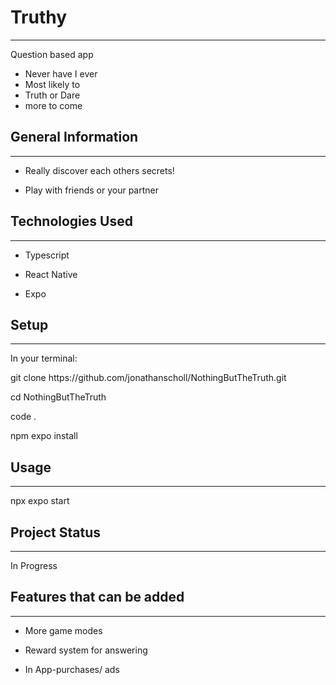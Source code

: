 <h1>Truthy</h1>
<hr><p>Question based app</p>
<ul>
<li>Never have I ever</li>
<li>Most likely to</li>
<li>Truth or Dare</li>
<li>more to come</li>
</ul><h2>General Information</h2>
<hr><ul>
<li>Really discover each others secrets!</li>
</ul><ul>
<li>Play with friends or your partner</li>
</ul><h2>Technologies Used</h2>
<hr><ul>
<li>Typescript</li>
</ul><ul>
<li>React Native</li>
</ul><ul>
<li>Expo</li>
</ul><h2>Setup</h2>
<hr><p>In your terminal:</p>
<p>git clone https://github.com/jonathanscholl/NothingButTheTruth.git</p>
<p>cd NothingButTheTruth</p>
<p>code .</p>
<p>npm expo install</p><h2>Usage</h2>
<hr><p>npx expo start</p><h2>Project Status</h2>
<hr><p>In Progress</p><h2>Features that can be added</h2>
<hr><ul>
<li>More game modes</li>
</ul><ul>
<li>Reward system for answering</li>
</ul><ul>
<li>In App-purchases/ ads</li>
